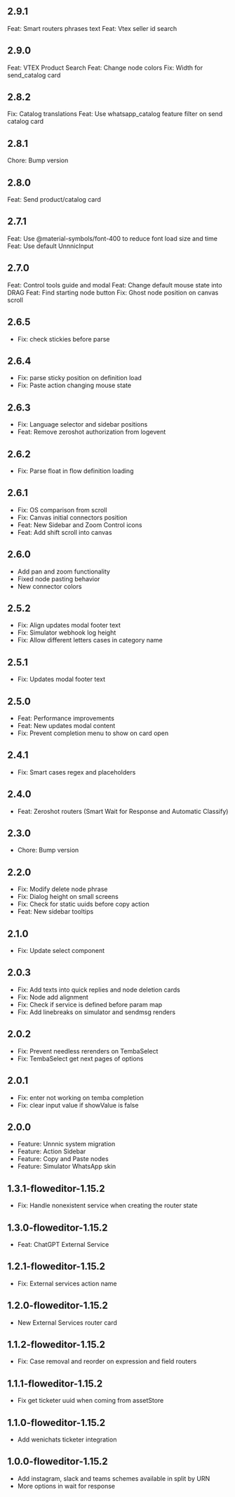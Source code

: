 2.9.1
----------
Feat: Smart routers phrases text
Feat: Vtex seller id search

2.9.0
----------
Feat: VTEX Product Search
Feat: Change node colors
Fix: Width for send_catalog card

2.8.2
----------
Fix: Catalog translations 
Feat: Use whatsapp_catalog feature filter on send catalog card

2.8.1
----------
Chore: Bump version

2.8.0
----------
Feat: Send product/catalog card

2.7.1
----------
Feat: Use @material-symbols/font-400 to reduce font load size and time
Feat: Use default UnnnicInput

2.7.0
----------
Feat: Control tools guide and modal
Feat: Change default mouse state into DRAG
Feat: Find starting node button
Fix: Ghost node position on canvas scroll

2.6.5
----------
- Fix: check stickies before parse

2.6.4
----------
- Fix: parse sticky position on definition load
- Fix: Paste action changing mouse state

2.6.3
----------
- Fix: Language selector and sidebar positions
- Feat: Remove zeroshot authorization from logevent

2.6.2
----------
- Fix: Parse float in flow definition loading

2.6.1
----------
- Fix: OS comparison from scroll
- Fix: Canvas initial connectors position
- Feat: New Sidebar and Zoom Control icons
- Feat: Add shift scroll into canvas

2.6.0
----------
- Add pan and zoom functionality
- Fixed node pasting behavior
- New connector colors

2.5.2
----------
- Fix: Align updates modal footer text
- Fix: Simulator webhook log height
- Fix: Allow different letters cases in category name

2.5.1
----------
- Fix: Updates modal footer text

2.5.0
----------
- Feat: Performance improvements
- Feat: New updates modal content
- Fix: Prevent completion menu to show on card open

2.4.1
----------
- Fix: Smart cases regex and placeholders

2.4.0
----------
- Feat: Zeroshot routers (Smart Wait for Response and Automatic Classify)

2.3.0
----------
- Chore: Bump version

2.2.0
----------
- Fix: Modify delete node phrase
- Fix: Dialog height on small screens
- Fix: Check for static uuids before copy action
- Feat: New sidebar tooltips

2.1.0
----------
- Fix: Update select component

2.0.3
----------
- Fix: Add texts into quick replies and node deletion cards
- Fix: Node add alignment
- Fix: Check if service is defined before param map
- Fix: Add linebreaks on simulator and sendmsg renders

2.0.2
----------
- Fix: Prevent needless rerenders on TembaSelect
- Fix: TembaSelect get next pages of options

2.0.1
----------
* Fix: enter not working on temba completion
* Fix: clear input value if showValue is false

2.0.0
----------
* Feature: Unnnic system migration
* Feature: Action Sidebar
* Feature: Copy and Paste nodes
* Feature: Simulator WhatsApp skin

1.3.1-floweditor-1.15.2
----------
* Fix: Handle nonexistent service when creating the router state

1.3.0-floweditor-1.15.2
----------
* Feat: ChatGPT External Service

1.2.1-floweditor-1.15.2
----------
* Fix: External services action name

1.2.0-floweditor-1.15.2
----------
* New External Services router card

1.1.2-floweditor-1.15.2
----------
* Fix: Case removal and reorder on expression and field routers

1.1.1-floweditor-1.15.2
----------
* Fix get ticketer uuid when coming from assetStore

1.1.0-floweditor-1.15.2
----------
* Add wenichats ticketer integration

1.0.0-floweditor-1.15.2
----------
* Add instagram, slack and teams schemes available in split by URN
* More options in wait for response